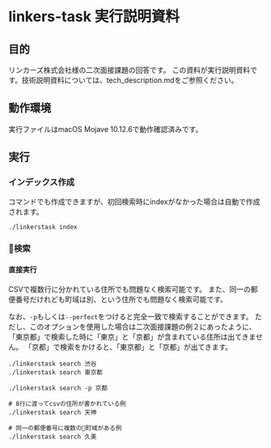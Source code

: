 # linkers-task 実行説明資料

## 目的

リンカーズ株式会社様の二次面接課題の回答です。
この資料が実行説明資料です。技術説明資料については、tech_description.mdをご参照ください。

## 動作環境

実行ファイルはmacOS Mojave 10.12.6で動作確認済みです。

## 実行

### インデックス作成 

コマンドでも作成できますが、初回検索時にindexがなかった場合は自動で作成されます。

```
./linkerstask index
```

### 検索

#### 直接実行

CSVで複数行に分かれている住所でも問題なく検索可能です。
また、同一の郵便番号だけれども町域は別、という住所でも問題なく検索可能です。

なお、`-p`もしくは`--perfect`をつけると完全一致で検索することができます。
ただし、このオプションを使用した場合は二次面接課題の例２にあったように、
「東京都」で検索した時に「東京」と「京都」が含まれている住所は出てきません。
「京都」で検索をかけると、「東京都」と「京都」が出てきます。

```
./linkerstask search 渋谷
./linkerstask search 東京都

./linkerstask search -p 京都

# 8行に渡ってcsvの住所が書かれている例
./linkerstask search 天神

# 同一の郵便番号に複数の町域がある例
./linkerstask search 久美
```
